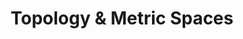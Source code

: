 ---
layout: toctree
title: Topology & Metric Spaces
permalink: /blog/maths/topo-metric/
parent: /blog/maths/

enumerate_grand_children: true
---